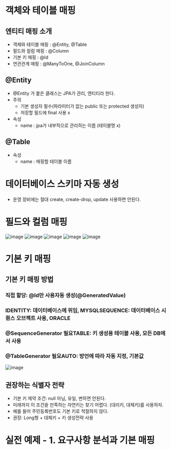 # 객체와 테이블 매핑

## 엔티티 매핑 소개

- 객체와 테이블 매핑 : @Entity, @Table
- 필드와 컬럼 매핑 : @Column
- 기본 키 매핑 : @Id
- 연관관계 매핑 : @ManyToOne, @JoinColumn

## @Entity

- @Entity 가 붙은 클래스는 JPA가 관리, 엔티티라 한다.
- 주의
    - 기본 생성자 필수(파라미터가 없는 public 또는 protected 생성자)
    - 저장할 필드에 final 사용 x
- 속성
    - name : jpa가 내부적으로 관리하는 이름 (테이블명 x)

## @Table

- 속성
    - name : 매핑할 테이블 이름

# 데이터베이스 스키마 자동 생성

- 운영 장비에는 절대 create, create-drop, update 사용하면 안된다.

# 필드와 컬럼 매핑
![image](https://user-images.githubusercontent.com/29927233/132937233-4d330fa8-e306-4aa5-8f15-789d245b5a42.png)
![image](https://user-images.githubusercontent.com/29927233/132937235-31147702-feec-432f-adb7-8987cc8d32a3.png)
![image](https://user-images.githubusercontent.com/29927233/132937251-0832f7cd-b24e-44b8-879d-86f164b85d6c.png)
![image](https://user-images.githubusercontent.com/29927233/132937254-1b2209de-42f1-4521-9772-c14a697ba055.png)
![image](https://user-images.githubusercontent.com/29927233/132937260-284e2bce-c6e5-40b3-8b3b-7d4b82074715.png)


# 기본 키 매핑

## 기본 키 매핑 방법

### 직접 할당: **@Id만 사용**자동 생성(**@GeneratedValue**)

### **IDENTITY**: 데이터베이스에 위임, MYSQL**SEQUENCE**: 데이터베이스 시퀀스 오브젝트 사용, ORACLE

### @SequenceGenerator 필요**TABLE**: 키 생성용 테이블 사용, 모든 DB에서 사용

### @TableGenerator 필요**AUTO**: 방언에 따라 자동 지정, 기본값

![image](https://user-images.githubusercontent.com/29927233/132937297-d47941a9-522b-4713-aa63-d4fd9926d647.png)

## 권장하는 식별자 전략

- 기본 키 제약 조건: null 아님, 유일, 변하면 안된다.
- 미래까지 이 조건을 만족하는 자연키는 찾기 어렵다. (대리키, 대체키)를 사용하자.
- 예를 들어 주민등록번호도 기본 키로 적절하지 않다.
- 권장: Long형 + 대체키 + 키 생성전략 사용

# 실전 예제 - 1. 요구사항 분석과 기본 매핑

